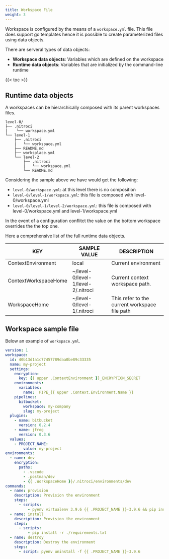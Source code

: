 ```yaml
---
title: Workspace File
weight: 3
---
```


Workspace is configured by the means of a `workspace.yml` file.
This file does support go templates hence it is possible to create parameterized files using data objects.

There are serveral types of data objects:

- **Workspace data objects**: Variables which are defined on the workspace
- **Runtime data objects**: Variables that are initialized by the command-line runtime

{{< toc >}}

## Runtime data objects

A workspaces can be hierarchically composed with its parent workspaces files.

```plain
level-0/
├── .nitroci
|    └── workspace.yml
└── level-1
    ├── .nitroci
    |   └── workspace.yml
    ├── README.md
    ├── worksplace.yml
    └── level-2
        ├── .nitroci
        |   └── workspace.yml
        └── README.md
```

Considering the sample above we have would get the following:

- `level-0/workspace.yml`:  at this level there is no composition
- `level-0/level-1/workspace.yml`:  this file is composed with level-0/workspace.yml
- `level-0/level-1/level-2/workspace.yml`:  this file is composed with level-0/workspace.yml and level-1/workspace.yml

In the event of a configuration conflitct the value on the bottom workspace overrides the the top one.

Here a comprehensive list of the full runtime data objects.

| KEY                     | SAMPLE VALUE                       | DESCRIPTION                                                |
|-------------------------|------------------------------------|------------------------------------------------------------|
| ContextEnvironment      | local                              |  Current environment                                       |
| ContextWorkspaceHome    | ~/level-0/level-1/level-2/.nitroci |  Current context workspace path.                           |
| WorkspaceHome           | ~/level-0/level-1/.nitroci         |  This refer to the current workspace file path             |

## Workspace sample file

Below an example of `workspace.yml`.

```yml
version: 1
workspace:
  id: 40b13d1a1c77457789daa0be89c33335
  name: my-project
  settings:
    encryption:
      key: {{ upper .ContextEnvironment }}_ENCRYPTION_SECRET
    environments:
      variables:
        name:  PIPE_{{ upper .Context.Environment.Name }}
    pipelines:
      bitbucket:
        workspace: my-company
        slug: my-project
  plugins:
    - name: bitbucket
      version: 0.2.4
    - name: jfrog
      version: 0.3.6
  values:
    - PROJECT_NAME:
        value: my-project
environments:
  - name: dev
    encryption:
      paths:
        - .vscode
        - .postman/dev
        - {{ .WorkspaceHome }}/.nitroci/environments/dev
commands:
  - name: provision
    description: Provision the environment
    steps:
      - scripts:
          - pyenv virtualenv 3.9.6 {{ .PROJECT_NAME }}-3.9.6 && pip install --upgrade pip
  - name: install
    description: Provision the environment
    steps:
      - scripts:
          - pip install -r ./requirements.txt
  - name: destroy
    description: Destroy the environment
    steps:
      - script: pyenv uninstall -f {{ .PROJECT_NAME }}-3.9.6
```
